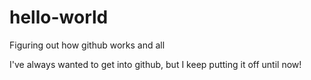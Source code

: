 # hello-world
Figuring out how github works and all

I've always wanted to get into github, but I keep putting it off
until now!
